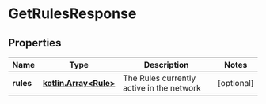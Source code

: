 
# GetRulesResponse

## Properties
Name | Type | Description | Notes
------------ | ------------- | ------------- | -------------
**rules** | [**kotlin.Array&lt;Rule&gt;**](Rule.md) | The Rules currently active in the network |  [optional]



